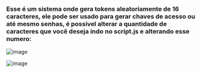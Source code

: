 ### Esse é um sistema onde gera tokens aleatoriamente de 16 caracteres, ele pode ser usado para gerar chaves de acesso ou até mesmo senhas, é possivel alterar a quantidade de caracteres que você deseja indo no script.js e alterando esse numero:




![image](https://github.com/antoniovitor15/gerador-de-token/assets/163855604/d889658e-724d-4371-b394-176941299a17)


![image](https://github.com/antoniovitor15/gerador-de-token/assets/163855604/e707dc5f-b45b-4f0f-91af-84a0781e8bdf)


